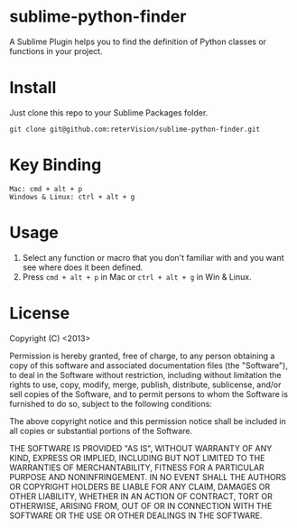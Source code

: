 sublime-python-finder
=====================

A Sublime Plugin helps you to find the definition of Python classes or functions in your project.


Install
====

Just clone this repo to your Sublime Packages folder.

```
git clone git@github.com:reterVision/sublime-python-finder.git
```

Key Binding
=======

```
Mac: cmd + alt + p
Windows & Linux: ctrl + alt + g
```

Usage
====

1. Select any function or macro that you don't familiar with and you want see where does it been defined.
2. Press ```cmd + alt + p``` in Mac or ```ctrl + alt + g``` in Win & Linux.

License
====
Copyright (C) <2013> <reterVision>

Permission is hereby granted, free of charge, to any person obtaining a copy of this software and associated documentation files (the "Software"), to deal in the Software without restriction, including without limitation the rights to use, copy, modify, merge, publish, distribute, sublicense, and/or sell copies of the Software, and to permit persons to whom the Software is furnished to do so, subject to the following conditions:

The above copyright notice and this permission notice shall be included in all copies or substantial portions of the Software.

THE SOFTWARE IS PROVIDED "AS IS", WITHOUT WARRANTY OF ANY KIND, EXPRESS OR IMPLIED, INCLUDING BUT NOT LIMITED TO THE WARRANTIES OF MERCHANTABILITY, FITNESS FOR A PARTICULAR PURPOSE AND NONINFRINGEMENT. IN NO EVENT SHALL THE AUTHORS OR COPYRIGHT HOLDERS BE LIABLE FOR ANY CLAIM, DAMAGES OR OTHER LIABILITY, WHETHER IN AN ACTION OF CONTRACT, TORT OR OTHERWISE, ARISING FROM, OUT OF OR IN CONNECTION WITH THE SOFTWARE OR THE USE OR OTHER DEALINGS IN THE SOFTWARE.

